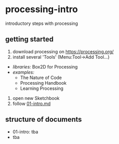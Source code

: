 # processing-intro
introductory steps with processing

## getting started

1. download processing on https://processing.org/
1. install several 'Tools' (Menu:Tool->Add Tool...)
  + *libraries:* Box2D for Processing
  + *examples:*
    + The Nature of Code
    + Processing Handbook
    + Learning Processing
1. open new Sketchbook
1. follow [01-intro.md](01-intro.md)

## structure of documents

+ 01-intro: tba 
+ tba
